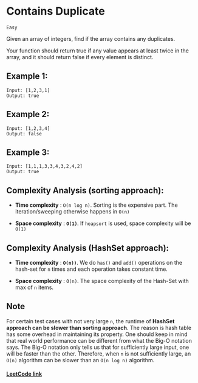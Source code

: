 # Contains Duplicate

`Easy`

Given an array of integers, find if the array contains any duplicates.

Your function should return true if any value appears at least twice in the array, and it should return false if every element is distinct.

## Example 1:

```
Input: [1,2,3,1]
Output: true
```

## Example 2:
```
Input: [1,2,3,4]
Output: false
```

## Example 3:

```
Input: [1,1,1,3,3,4,3,2,4,2]
Output: true
```

## Complexity Analysis (sorting approach):

- **Time complexity** : `O(n log n)`. Sorting is the expensive part. The iteration/sweeping otherwise happens in `O(n)`

- **Space complexity** : **`O(1)`**. If `heapsort` is used, space complexity will be `O(1)`

## Complexity Analysis (HashSet approach):

- **Time complexity** : **`O(n))`**. We do `has()` and `add()` operations on the hash-set for `n` times and each operation takes constant time.

- **Space complexity** : `O(n)`. The space complexity of the Hash-Set with max of `n` items.

## Note

For certain test cases with not very large `n`, the runtime of **HashSet approach can be slower than sorting approach**. The reason is hash table has some overhead in maintaining its property. One should keep in mind that real world performance can be different from what the Big-O notation says. The Big-O notation only tells us that for sufficiently large input, one will be faster than the other. Therefore, when `n` is not sufficiently large, an `O(n)` algorithm can be slower than an `O(n log n)` algorithm.

#### [LeetCode link](https://leetcode.com/problems/contains-duplicate/)
